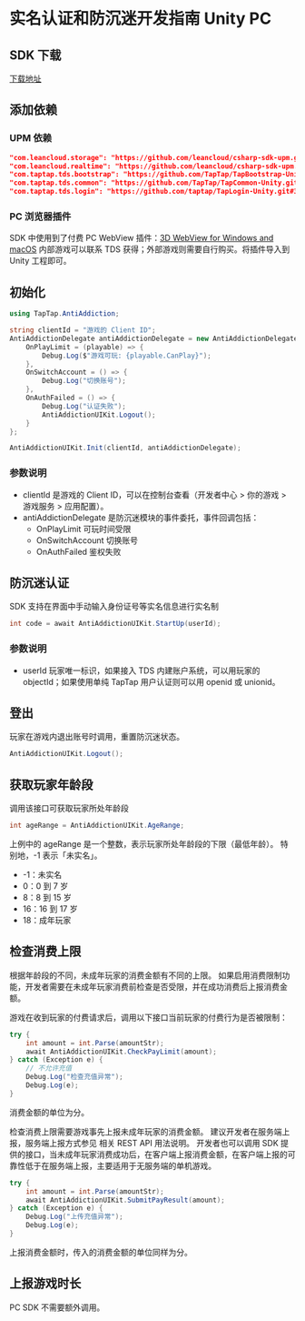 # 实名认证和防沉迷开发指南 Unity PC

## SDK 下载

[下载地址](https://github.com/leancloud/TapAntiAddiction-Unity-PC/releases/download/1.0.0/pc-anti-addiction.unitypackage)

## 添加依赖

### UPM 依赖

```json
"com.leancloud.storage": "https://github.com/leancloud/csharp-sdk-upm.git#storage-0.10.14",
"com.leancloud.realtime": "https://github.com/leancloud/csharp-sdk-upm.git#realtime-0.10.14",
"com.taptap.tds.bootstrap": "https://github.com/TapTap/TapBootstrap-Unity.git#3.11.0",
"com.taptap.tds.common": "https://github.com/TapTap/TapCommon-Unity.git#3.11.0",
"com.taptap.tds.login": "https://github.com/taptap/TapLogin-Unity.git#3.11.0",
```

### PC 浏览器插件

SDK 中使用到了付费 PC WebView 插件：[3D WebView for Windows and macOS](https://assetstore.unity.com/packages/tools/gui/3d-webview-for-windows-and-macos-web-browser-154144)
内部游戏可以联系 TDS 获得；外部游戏则需要自行购买。将插件导入到 Unity 工程即可。

## 初始化

```cs
using TapTap.AntiAddiction;

string clientId = "游戏的 Client ID";
AntiAddictionDelegate antiAddictionDelegate = new AntiAddictionDelegate {
    OnPlayLimit = (playable) => {
        Debug.Log($"游戏可玩: {playable.CanPlay}");
    },
    OnSwitchAccount = () => {
        Debug.Log("切换账号");
    },
    OnAuthFailed = () => {
        Debug.Log("认证失败");
        AntiAddictionUIKit.Logout();
    }
};

AntiAddictionUIKit.Init(clientId, antiAddictionDelegate);
```

### 参数说明

- clientId 是游戏的 Client ID，可以在控制台查看（开发者中心 > 你的游戏 > 游戏服务 > 应用配置）。
- antiAddictionDelegate 是防沉迷模块的事件委托，事件回调包括：
    - OnPlayLimit 可玩时间受限
    - OnSwitchAccount 切换账号
    - OnAuthFailed 鉴权失败

## 防沉迷认证

SDK 支持在界面中手动输入身份证号等实名信息进行实名制

```cs
int code = await AntiAddictionUIKit.StartUp(userId);
```

### 参数说明

- userId 玩家唯一标识，如果接入 TDS 内建账户系统，可以用玩家的 objectId；如果使用单纯 TapTap 用户认证则可以用 openid 或 unionid。

## 登出

玩家在游戏内退出账号时调用，重置防沉迷状态。

```cs
AntiAddictionUIKit.Logout();
```

## 获取玩家年龄段

调用该接口可获取玩家所处年龄段

```cs
int ageRange = AntiAddictionUIKit.AgeRange;
```

上例中的 ageRange 是一个整数，表示玩家所处年龄段的下限（最低年龄）。 特别地，-1 表示「未实名」。

- -1：未实名
- 0：0 到 7 岁
- 8：8 到 15 岁
- 16：16 到 17 岁
- 18：成年玩家

## 检查消费上限

根据年龄段的不同，未成年玩家的消费金额有不同的上限。 如果启用消费限制功能，开发者需要在未成年玩家消费前检查是否受限，并在成功消费后上报消费金额。

游戏在收到玩家的付费请求后，调用以下接口当前玩家的付费行为是否被限制：

```cs
try {
    int amount = int.Parse(amountStr);
    await AntiAddictionUIKit.CheckPayLimit(amount);
} catch (Exception e) {
    // 不允许充值
    Debug.Log("检查充值异常");
    Debug.Log(e);
}
```

消费金额的单位为分。

检查消费上限需要游戏事先上报未成年玩家的消费金额。 建议开发者在服务端上报，服务端上报方式参见 相关 REST API 用法说明。 开发者也可以调用 SDK 提供的接口，当未成年玩家消费成功后，在客户端上报消费金额，在客户端上报的可靠性低于在服务端上报，主要适用于无服务端的单机游戏。

```cs
try {
    int amount = int.Parse(amountStr);
    await AntiAddictionUIKit.SubmitPayResult(amount);
} catch (Exception e) {
    Debug.Log("上传充值异常");
    Debug.Log(e);
}
```

上报消费金额时，传入的消费金额的单位同样为分。

## 上报游戏时长

PC SDK 不需要额外调用。
